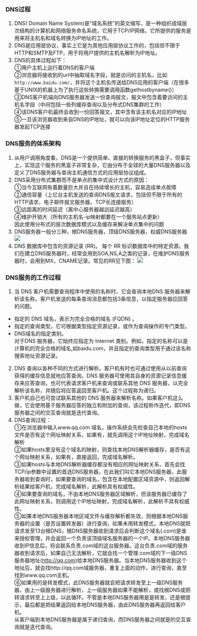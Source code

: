### DNS过程
1. DNS( Domain Name System)是“域名系统”的英文缩写，是一种组织成域层次结构的计算机和网络服务命名系统，它用于TCP/IP网络，它所提供的服务是用来将主机名和域名转换为IP地址的工作。
2. DNS是应用层协议，事实上它是为其他应用层协议工作的，包括但不限于HTTP和SMTP及FTP，用于将用户提供的主机名解析为IP地址。
3. DNS的具体过程如下：  
①用户主机上运行着DNS的客户端  
②浏览器将接收到的url中抽取域名字段，就是访问的主机名，比如`http://www.baidu.com/`，并将这个主机名传送给DNS应用的客户端（在很多基于UNIX的机器上为了执行这些转换需要调用函数gethostbyname()）  
③DNS客户机端向DNS服务器发送一份查询报文，报文中包含着要访问的主机名字段（中间包括一些列缓存查询以及分布式DNS集群的工作）  
④该DNS客户机最终会收到一份回答报文，其中含有该主机名对应的IP地址  
⑤一旦该浏览器收到来自DNS的IP地址，就可以向该IP地址定位的HTTP服务器发起TCP连接

### DNS服务的体系架构

1. 从用户调用角度看，DNS是一个提供简单、直接的转换服务的黑盒子，但事实上，实现这个服务的黑盒子非常复杂，它由分布于全球的大量DNS服务器以及定义了DNS服务器与查询主机通信方式的应用层协议组成。
2. DNS采用分布式集群而不是单点的集中式设计方式的原因：  
①当今互联网有着数量巨大并且在持续增长的主机，容易造成单点故障  
②通信容量（上亿台主机发送的查询DNS报文请求，包括但不限于所有的HTTP请求，电子邮件报文服务器，TCP长连接服务）  
③远距离的时间延迟（离中心服务器越远延迟越高）  
④维护开销大（所有的主机名-ip映射都要在一个服务站点更新）  
因此使用分布式的层次数据库模式以及缓存来解决单点集中的问题
3. DNS服务器一般分三种，根DNS服务器，顶级DNS服务器，权威DNS服务器  
![](https://pic2.zhimg.com/80/79b9fd2666e989ab24024966632ae63f_hd.jpg)
4. DNS 数据库中包含的资源记录 (RR)。 每个 RR 标识数据库中的特定资源。我们在建立DNS服务器时，经常会用到SOA,NS,A之类的记录，在维护DNS服务器时，会用到MX，CNAME记录。常见的RR见下图：
![](https://pic2.zhimg.com/80/0810966e5761d5dccb3d9b9906e10ca0_hd.jpg)

### DNS服务的工作过程

1. 当 DNS 客户机需要查询程序中使用的名称时，它会查询本地DNS 服务器来解析该名称。客户机发送的每条查询消息都包括3条信息，以指定服务器应回答的问题。  
* 指定的 DNS 域名，表示为完全合格的域名 (FQDN) 。
* 指定的查询类型，它可根据类型指定资源记录，或作为查询操作的专门类型。
* DNS域名的指定类别。  
对于DNS 服务器，它始终应指定为 Internet 类别。例如，指定的名称可以是计算机的完全合格的域名,如baidu.com，并且指定的查询类型用于通过该名称搜索地址资源记录。
2. DNS 查询以各种不同的方式进行解析。客户机有时也可通过使用从以前查询获得的缓存信息就地应答查询。DNS 服务器可使用其自身的资源记录信息缓存来应答查询，也可代表请求客户机来查询或联系其他 DNS 服务器，以完全解析该名称，并随后将应答返回至客户机。这个过程称为递归。
3. 客户机自己也可尝试联系其他的 DNS 服务器来解析名称。如果客户机这么做，它会使用基于服务器应答的独立和附加的查询，该过程称作迭代，即DNS服务器之间的交互查询就是迭代查询。
4. DNS查询过程：  
①在浏览器中输入www.qq.com 域名，操作系统会先检查自己本地的hosts文件是否有这个网址映射关系，如果有，就先调用这个IP地址映射，完成域名解析  
②如果hosts里没有这个域名的映射，则查找本地DNS解析器缓存，是否有这个网址映射关系，如果有，直接返回，完成域名解析。  
③如果hosts与本地DNS解析器缓存都没有相应的网址映射关系，首先会找TCP/ip参数中设置的首选DNS服务器，在此我们叫它本地DNS服务器，此服务器收到查询时，如果要查询的域名，包含在本地配置区域资源中，则返回解析结果给客户机，完成域名解析，此解析具有权威性。  
④如果要查询的域名，不由本地DNS服务器区域解析，但该服务器已缓存了此网址映射关系，则调用这个IP地址映射，完成域名解析，此解析不具有权威性。  
⑤如果本地DNS服务器本地区域文件与缓存解析都失效，则根据本地DNS服务器的设置（是否设置转发器）进行查询，如果未用转发模式，本地DNS就把请求发至13台根DNS，根DNS服务器收到请求后会判断这个域名(.com)是谁来授权管理，并会返回一个负责该顶级域名服务器的一个IP。本地DNS服务器收到IP信息后，将会联系负责.com域的这台服务器。这台负责.com域的服务器收到请求后，如果自己无法解析，它就会找一个管理.com域的下一级DNS服务器地址(http://qq.com)给本地DNS服务器。当本地DNS服务器收到这个地址后，就会找http://qq.com域服务器，重复上面的动作，进行查询，直至找到www.qq.com主机。  
⑥如果用的是转发模式，此DNS服务器就会把请求转发至上一级DNS服务器，由上一级服务器进行解析，上一级服务器如果不能解析，或找根DNS或把转请求转至上上级，以此循环。不管是本地DNS服务器用是是转发，还是根提示，最后都是把结果返回给本地DNS服务器，由此DNS服务器再返回给客户机。   
从客户端到本地DNS服务器是属于递归查询，而DNS服务器之间就是的交互查询就是迭代查询。